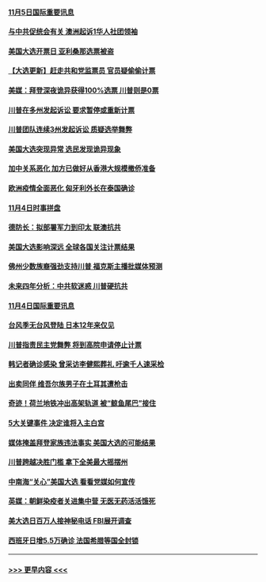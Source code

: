 #### [11月5日国际重要讯息](../pages/prog202/a102979704.md?t=11052002) 
#### [与中共促统会有关 澳洲起诉1华人社团领袖](../pages/prog202/a102979677.md?t=11052002) 
#### [美国大选开票日 亚利桑那选票被盗](../pages/prog202/a102979625.md?t=11052002) 
#### [【大选更新】赶走共和党监票员 官员疑偷偷计票](../pages/prog202/a102977799.md?t=11052002) 
#### [美媒：拜登深夜诡异获得100%选票 川普则是0票](../pages/prog202/a102979562.md?t=11052002) 
#### [川普在多州发起诉讼 要求暂停或重新计票](../pages/prog202/a102979483.md?t=11052002) 
#### [川普团队连续3州发起诉讼 质疑选举舞弊](../pages/prog202/a102979462.md?t=11052002) 
#### [美国大选突现异常 选民发现诡异现象](../pages/prog202/a102979422.md?t=11052002) 
#### [加中关系恶化 加方已做好从香港大规模撤侨准备](../pages/prog202/a102979318.md?t=11052002) 
#### [欧洲疫情全面恶化 匈牙利外长在泰国确诊](../pages/prog202/a102979128.md?t=11052002) 
#### [11月4日时事拼盘](../pages/prog202/a102979304.md?t=11052002) 
#### [德防长：拟部署军力到印太 联澳抗共](../pages/prog202/a102979222.md?t=11052002) 
#### [美国大选影响深远 全球各国关注计票结果](../pages/prog202/a102979132.md?t=11052002) 
#### [佛州少数族裔强劲支持川普 福克斯主播批媒体预测](../pages/prog202/a102978612.md?t=11052002) 
#### [未来四年分析：中共软迷惑 川普硬抗共](../pages/prog202/a102979085.md?t=11052002) 
#### [11月4日国际重要讯息](../pages/prog202/a102978923.md?t=11052002) 
#### [台风季无台风登陆 日本12年来仅见](../pages/prog202/a102978908.md?t=11052002) 
#### [川普指责民主党舞弊 将到高院申请停止计票](../pages/prog202/a102978898.md?t=11052002) 
#### [韩记者确诊感染 曾采访李健熙葬礼 吁逾千人速采检](../pages/prog202/a102978870.md?t=11052002) 
#### [出卖同伴 维吾尔族男子在土耳其遭枪击](../pages/prog202/a102978798.md?t=11052002) 
#### [奇迹！荷兰地铁冲出高架轨道 被“鲸鱼尾巴”接住](../pages/prog202/a102978718.md?t=11052002) 
#### [5大关键事件 决定谁将入主白宫](../pages/prog202/a102978607.md?t=11052002) 
#### [媒体掩盖拜登家族违法事实 美国大选的可能结果](../pages/prog202/a102978596.md?t=11052002) 
#### [川普跨越决胜门槛 拿下全美最大摇摆州](../pages/prog202/a102978586.md?t=11052002) 
#### [中南海“关心”美国大选 看看党媒如何宣传](../pages/prog202/a102978567.md?t=11052002) 
#### [英媒：朝鲜染疫者关进集中营 无医无药活活饿死](../pages/prog202/a102978491.md?t=11052002) 
#### [美大选日百万人接神秘电话 FBI展开调查](../pages/prog202/a102978520.md?t=11052002) 
#### [西班牙日增5.5万确诊 法国希腊等国全封锁](../pages/prog202/a102978158.md?t=11052002) 

----
#### [ >>> 更早内容 <<< ](../indexes/prog202-earlier.md)

